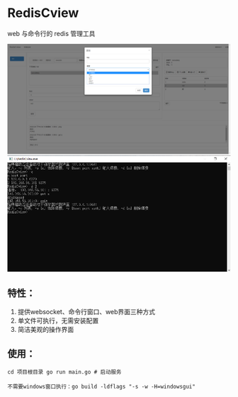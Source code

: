 # RedisCview

 web 与命令行的 redis 管理工具

<p align="center">
  <img src="https://github.com/1458790210/RedisCview/blob/main/web.png" >
  <img src="https://github.com/1458790210/RedisCview/blob/main/client.png" >
</p>

## 特性：

1. 提供websocket、命令行窗口、web界面三种方式
2. 单文件可执行，无需安装配置
3. 简洁美观的操作界面

## 使用：

```
cd 项目根目录 go run main.go # 启动服务

不需要windows窗口执行：go build -ldflags "-s -w -H=windowsgui"
```